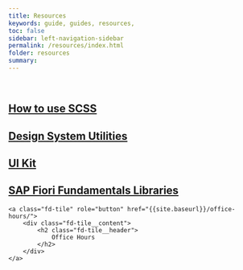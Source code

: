 ```yaml
---
title: Resources
keywords: guide, guides, resources,
toc: false
sidebar: left-navigation-sidebar
permalink: /resources/index.html
folder: resources
summary:
---
```


<br>

<div class="fd-tile-grid fd-tile-grid--2col docs-tiles">
    <a class="fd-tile" role="button" href="how-to-use-scss.html">
        <div class="fd-tile__content">
            <h2 class="fd-tile__header">
                How to use SCSS
            </h2>
        </div>
    </a>
    <a class="fd-tile" role="button" href="design-system-utilities.html">
        <div class="fd-tile__content">
            <h2 class="fd-tile__header">
                Design System Utilities
            </h2>
        </div>
    </a>
    <a class="fd-tile" role="button" href="ui-kit.html">
        <div class="fd-tile__content">
            <h2 class="fd-tile__header">
                UI Kit
            </h2>
        </div>
    </a>
    <a class="fd-tile" role="button" href="fundamentals-libraries.html">
        <div class="fd-tile__content">
            <h2 class="fd-tile__header">
                SAP Fiori Fundamentals Libraries
            </h2>
        </div>
    </a>

    <a class="fd-tile" role="button" href="{{site.baseurl}}/office-hours/">
        <div class="fd-tile__content">
            <h2 class="fd-tile__header">
                Office Hours
            </h2>
        </div>
    </a>

</div>